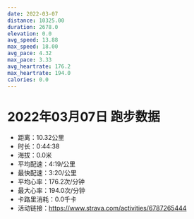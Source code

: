 ```yaml
---
date: 2022-03-07
distance: 10325.00
duration: 2678.0
elevation: 0.0
avg_speed: 13.88
max_speed: 18.00
avg_pace: 4.32
max_pace: 3.33
avg_heartrate: 176.2
max_heartrate: 194.0
calories: 0.0
---
```


# 2022年03月07日 跑步数据

- 距离：10.32公里
- 时长：0:44:38
- 海拔：0.0米
- 平均配速：4:19/公里
- 最快配速：3:20/公里
- 平均心率：176.2次/分钟
- 最大心率：194.0次/分钟
- 卡路里消耗：0.0千卡
- 活动链接：https://www.strava.com/activities/6787265444

